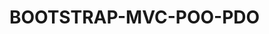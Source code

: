 # BOOTSTRAP-MVC-POO-PDO


<?php
    session_start();

    // Simplemente redirige al usuario a la página principal
    header("Location: head.php");
    exit();
?>